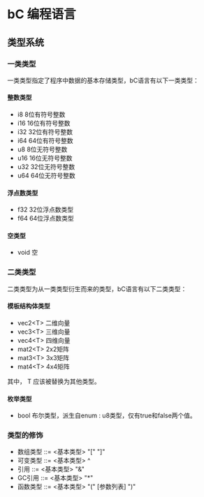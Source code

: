 # bC 编程语言

## 类型系统

### 一类类型
一类类型指定了程序中数据的基本存储类型，bC语言有以下一类类型：

#### 整数类型
* i8		8位有符号整数
* i16		16位有符号整数
* i32		32位有符号整数
* i64		64位有符号整数
* u8		8位无符号整数
* u16		16位无符号整数
* u32		32位无符号整数
* u64		64位无符号整数

#### 浮点数类型
* f32   32位浮点数类型
* f64	  64位浮点数类型

#### 空类型
* void  空

### 二类类型
二类类型为从一类类型衍生而来的类型，bC语言有以下二类类型：

#### 模板结构体类型
* vec2\<T\> 二维向量
* vec3\<T\> 三维向量
* vec4\<T\> 四维向量
* mat2\<T\> 2x2矩阵
* mat3\<T\> 3x3矩阵
* mat4\<T\> 4x4矩阵

其中， T 应该被替换为其他类型。

#### 枚举类型
* bool    布尔类型，派生自enum : u8类型，仅有true和false两个值。

### 类型的修饰

* 数组类型 ::= \<基本类型\> "\[" "\]"
* 可变类型 ::= \<基本类型\> \^
* 引用 ::= \<基本类型\> "&"
* GC引用 ::= \<基本类型\> "\*"
* 函数类型 ::= \<基本类型\> "(" \[参数列表\] ")"
